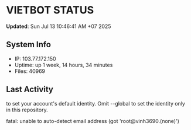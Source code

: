 # VIETBOT STATUS
**Updated**: Sun Jul 13 10:46:41 AM +07 2025

## System Info
- IP: 103.77.172.150
- Uptime: up 1 week, 14 hours, 34 minutes
- Files: 40969

## Last Activity

to set your account's default identity.
Omit --global to set the identity only in this repository.

fatal: unable to auto-detect email address (got 'root@vinh3690.(none)')
